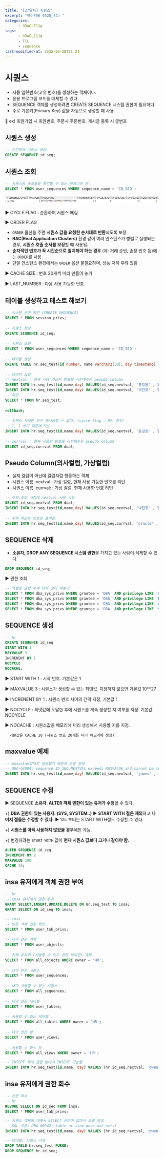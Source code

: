 ```yaml
---
title: "[27일차] 시퀀스"
excerpt: "아이티윌 0528_(1) "
categories:
      - ORACLE11g
tags:
      - ORACLE11g
      - TIL
      - sequence
last-modified-at: 2025-05-28T21:21
---
```


# 시퀀스

- 자동 일련번호(고유 번호)를 생성하는 객체이다.
- 응용 프로그램 코드를 대체할 수 있다.
- SEQUENCE 객체를 생성하려면 CREATE SEQUENCE 시스템 권한이 필요하다.
- 주로 기본키(Primary Key) 값을 자동으로 생성할 때 사용.

📌 ex) 회원가입 시 회원번호, 주문시 주문번호, 게시글 등록 시 글번호

## 시퀀스 생성

```sql
-- 간단하게 시퀀스 생성.
CREATE SEQUENCE id_seq;
```

## 시퀀스 조회

```sql
-- 시퀀스의 속성들을 확인할 수 있는 딕셔너리 뷰
SELECT * FROM user_sequences WHERE sequence_name = 'ID_SEQ';
```

![image.png](/assets/20250528/1.png)

▶️ CYCLE FLAG : 순환하며 시퀀스 매김

▶️ ORDER FLAG 

- `ORDER` 옵션을 주면 **시퀀스 값을 요청한 순서대로 반환**되도록 보장
- **RAC(Real Application Clusters)** 환경 같이 여러 인스턴스가 병렬로 실행되는 경우, **시퀀스 호출 순서를 보장**할 때 사용됨.
- **순차적인 번호가 꼭 시간순으로 일치해야 하는 경우** (예: 거래 순번, 송장 번호 등)에는 `ORDER`를 사용
- 단일 인스턴스 환경에서는 `ORDER` 옵션 불필요하며, 성능 저하 우려 있음

▶️ CACHE SIZE : 번호 20개씩 미리 만들어 놓기

▶️ LAST_NUMBER : 다음 사용 가능한 번호.

## 테이블 생성하고 테스트 해보기

```sql
-- 시스템 권한 확인 (CREATE SEQUENCE)
SELECT * FROM session_privs; 

-- 시퀀스 생성
CREATE SEQUENCE id_seq;

-- 시퀀스 조회
SELECT * FROM user_sequences WHERE sequence_name = 'ID_SEQ';

-- 테이블 생성
CREATE TABLE hr.seq_test(id number, name varchar2(30), day timestamp) TABLESPACE users;

-- 데이터 삽입
-- nextval : 현재 사용 가능한 번호를 리턴해주는 pesudo column 
INSERT INTO hr.seq_test(id,name,day) VALUES(id_seq.nextval, '홍길동' , localtimestamp);
INSERT INTO hr.seq_test(id,name,day) VALUES(id_seq.nextval, '박찬호' , localtimestamp);
-- 확인
SELECT * FROM hr.seq_test;

rollback;

-- 시퀀스 사용한 것은 재사용할 수 없다. (cycle flag : N인 경우)
-- 1, 2 썼기 때문에 3번
INSERT INTO hr.seq_test(id,name,day) VALUES(id_seq.nextval, '홍길동' , localtimestamp);

-- currval : 현재 사용한 번호를 리턴해주는 pseudo column
SELECT id_seq.currval FROM dual;
```

## Pseudo Column(의사컬럼, 가상컬럼)

- 실제 컬럼이 아닌데 컬럼처럼 행동하는 객체
- 시퀀스 이름. nextval : 가상 컬럼, 현재 사용 가능한 번호를 리턴
- 시퀀스 이름. currval: : 가상 컬럼. 현재 사용한 번호 리턴

```sql
-- 주의.조회 시점에 nextval 사용 가능
SELECT id_seq.nextval FROM dual;
INSERT INTO hr.seq_test(id,name,day) VALUES(id_seq.nextval, '박찬호' , localtimestamp);

-- 주의.똑같은 번호로 들어감. 
INSERT INTO hr.seq_test(id,name,day) VALUES(id_seq.currval, 'oracle' , localtimestamp); 
```

## SEQUENCE 삭제

- **소유자, DROP ANY SEQUENCE 시스템 권한**을 가지고 있는 사람이 삭제할 수 있다.

```sql
DROP SEQUENCE id_seq;
```

▶️ 권한 조회

```sql
-- 엑셀로 권한 부여 이력 정리 해놓기 
SELECT * FROM dba_sys_privs WHERE grantee = 'DBA' AND privilege LIKE 'CREATE ANY%';
SELECT * FROM dba_sys_privs WHERE grantee = 'DBA' AND privilege LIKE 'DROP ANY%';
SELECT * FROM dba_sys_privs WHERE grantee = 'DBA' AND privilege LIKE 'ALTER ANY%';
SELECT * FROM dba_sys_privs WHERE grantee = 'DBA' AND privilege LIKE 'SELECT ANY%';
```

## SEQUENCE 생성

```sql
-- hr
CREATE SEQUENCE id_seq
START WITH 1 
MAXVALUE 3 
INCRENENT BY 1  
NOCYCLE 
NOCACHE;
```

▶️ START WITH 1 : 시작 번호.  기본값은 1

▶️ MAXVALUE 3 : 시퀀스가 생성할 수 있는 최댓값. 지정하지 않으면 기본값 10**27

▶️ INCRENENT BY 1  :  시퀀스 번호 사이의 간격 지정, 기본값 1

▶️ NOCYCLE  :  최댓값에 도달한 후에 시퀀스를 계속 생성할 지 여부를 지정. 기본값 NOCYCLE

▶️ NOCACHE : 시퀀스값을 메모리에 미리 생성해서 사용할 지를 지정.

      기본값은 CACHE 20 (시퀀스 번호 20개를 미리 메모리에 생성)

## maxvalue 예제

```sql
-- maxvalue값까지 생성했기 때문에 오류 발생
-- ORA-08004: sequence ID_SEQ.NEXTVAL exceeds MAXVALUE and cannot be instantiated
INSERT INTO hr.seq_test(id,name,day) VALUES(id_seq.nextval, 'james' , localtimestamp);
```

## SEQUENCE 수정

▶️ SEQUENCE **소유자. ALTER 객체 권한이 있는 유저가 수정**할 수 있다.

+) **DBA 권한이 있는 사용자. (SYS, SYSTEM..)**
▶️ **START WITH 절은 제외**하고 **나머지 절들은 수정할 수 있다.**
▶️ 12c 부터는 START WITH절도 수정할 수 있다.

 +)  **시퀀스를 아직 사용하지 않았을 경우**에만 가능.

 +)  변경하려는 `START WITH` 값이 **현재 시퀀스 값보다 크거나 같아야 함.**

```sql
ALTER SEQUENCE id_seq
INCREMENT BY 2
MAXVALUE 100
CACHE 20;
```

## insa 유저에게 객체 권한 부여

```sql
-- hr
-- insa 유저에게 권한 주기 
GRANT SELECT,INSERT,UPDATE,DELETE ON hr.seq_test TO insa;
GRANT SELECT ON id_seq TO insa;
```

```sql
-- insa
-- 받은 객체 권한 확인
SELECT * FROM user_tab_privs;

-- 내가 만든 객체
SELECT * FROM user_objects;

-- 전체 유저의 (사용할 수 있고 권한 부여된) 객체
SELECT * FROM all_objects WHERE owner = 'HR';

-- 내가 만든 시퀀스
SELECT * FROM user_sequences;

-- 내가 사용할 수 있는 시퀀스
SELECT * FROM all_sequences;

-- 내가 만든 테이블
SELECT * FROM user_tables;

-- 사용할 수 있는 테이블
SELECT * FROM all_tables WHERE owner = 'HR';

-- 내가 만든 뷰
SELECT * FROM user_views;

-- 사용할 수 있느 뷰
SELECT * FROM all_views WHERE owner = 'HR';
```

```sql
-- INSERT 객체 권한 받아서 INSERT 가능함.
INSERT INTO hr.seq_test(id,name, day) VALUES (hr.id_seq.nextval, 'owen', localtimestamp);
```

## insa 유저에게 권한 회수

```sql
-- 권한 회수
-- hr 
REVOKE SELECT ON id_seq FROM insa;
SELECT * FROM user_tab_privs;
```

```sql
-- 시퀀스 객체에 대해서 SELECT 권한이 없어서 오류 발생
-- SQL 오류: ORA-00942: table or view does not exist
INSERT INTO hr.seq_test(id,name, day) VALUES (hr.id_seq.nextval, 'owen', localtimestamp);
```

```sql
-- 테이블, 시퀀스 삭제
DROP TABLE hr.seq_test PURGE;
DROP SEQUENCE hr.id_seq;
```